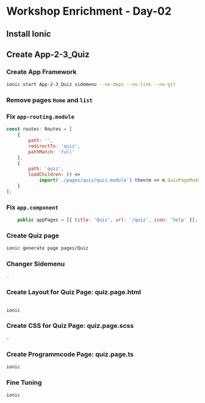 # Workshop Enrichment - Day-02

## Install Ionic

## Create App-2-3_Quiz

### Create App Framework

```bash
ionic start App-2-3_Quiz sidemenu --no-deps --no-link --no-git
```

### Remove pages ```Home``` and ```list```

### Fix ```app-routing.module```

```javascript
const routes: Routes = [
    {
        path: '',
        redirectTo: 'quiz',
        pathMatch: 'full'
    },
    {
        path: 'quiz',
        loadChildren: () =>
            import('./pages/quiz/quiz.module').then(m => m.QuizPageModule)
    }
];
```

### Fix ```app.component```

```javascript
    public appPages = [{ title: 'Quiz', url: '/quiz', icon: 'help' }];
```

### Create Quiz page

```bash
ionic generate page pages/Quiz
```

### Changer Sidemenu

```javascript
-
```

### Create Layout for Quiz Page: quiz.page.html

```html

ionic 
```

### Create CSS for Quiz Page: quiz.page.scss

```scss
-
```

### Create Programmcode Page: quiz.page.ts

```bash
ionic
```

### Fine Tuning

```bash
ionic 
```
